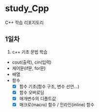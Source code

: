 # study_Cpp
C++ 학습 리포지토리

## 1일차
1. c++ 기초 문법 학습
- cout(출력), cin(입력)
- 제어문(if문, for문)
- 배열
- 함수
  - [x] 함수 기초(함수 구조, 변수 선언...)
  - [x] 함수 오버로딩
  - [x] 매개변수의 디폴트값
  - [x] 매크로(macro) 함수 / 인라인(inline) 함수
